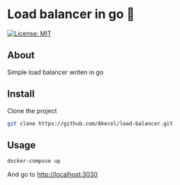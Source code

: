# Load balancer in go 🔀
[![License: MIT](https://img.shields.io/badge/License-MIT-yellow.svg)](#)

## About

Simple load balancer writen in go

## Install

Clone the project

```sh
git clone https://github.com/Akecel/load-balancer.git
```

## Usage

```sh
docker-compose up
```
And go to [http://localhost:3030](http://localhost:3030)
